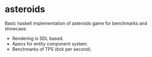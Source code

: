 # asteroids

Basic haskell implementation of asteroids game for benchmarks and showcase.

* Rendering is SDL based.
* Apecs for entity component system.
* Benchmarks of TPS (tick per second).
